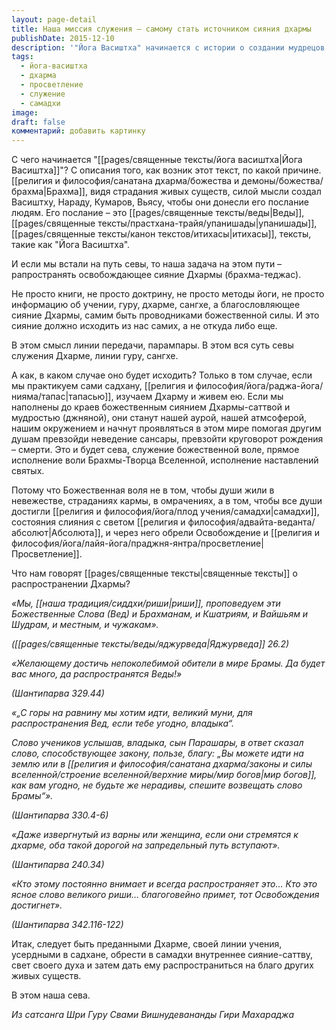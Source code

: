 ```yaml
---
layout: page-detail
title: Наша миссия служения – самому стать источником сияния дхармы
publishDate: 2015-12-10
description: '"Йога Васиштха" начинается с истории о создании мудрецов для передачи людям освобождающего света Дхармы. Истинная сева - не просто распространение знаний, а излучение внутреннего божественного сияния, достигнутого через личную садхану и самадхи. Служение Дхарме - это исполнение воли Абсолюта, ведущее к Просветлению всех существ.'
tags:
  - йога-васиштха
  - дхарма
  - просветление
  - служение
  - самадхи
image: 
draft: false
комментарий: добавить картинку
---
```


С чего начинается "[[pages/священные тексты/йога васиштха|Йога Васиштха]]"? С описания того, как возник этот текст, по какой причине. [[религия и философия/санатана дхарма/божества и демоны/божества/брахма|Брахма]], видя страдания живых существ, силой мысли создал Васиштху, Нараду, Кумаров, Вьясу, чтобы они донесли его послание людям. Его послание – это [[pages/священные тексты/веды|Веды]], [[pages/священные тексты/прастхана-трайя/упанишады|упанишады]], [[pages/священные тексты/канон текстов/итихасы|итихасы]], тексты, такие как "Йога Васиштха".

И если мы встали на путь севы, то наша задача на этом пути – рапространять освобождающее сияние Дхармы (брахма-теджас).

Не просто книги, не просто доктрину, не просто методы йоги, не просто информацию об учении, гуру, дхарме, сангхе, а благословляющее сияние Дхармы, самим быть проводниками божественной силы. И это сияние должно исходить из нас самих, а не откуда либо еще.

В этом смысл линии передачи, парампары. В этом вся суть севы служения Дхарме, линии гуру, сангхе.

А как, в каком случае оно будет исходить? Только в том случае, если мы практикуем сами садхану, [[религия и философия/йога/раджа-йога/нияма/тапас|тапасью]], изучаем Дхарму и живем ею. Если мы наполнены до краев божественным сиянием Дхармы-саттвой и мудростью (джняной), они станут нашей аурой, нашей атмсоферой, нашим окружением и начнут проявляться в этом мире помогая другим душам превзойди неведение сансары, превзойти круговорот рождения – смерти. Это и будет сева, служение божественной воле, прямое исполнение воли Брахмы-Творца Вселенной, исполнение наставлений святых.

Потому что Божественная воля не в том, чтобы души жили в невежестве, страданиях кармы, в омрачениях, а в том, чтобы все души достигли [[религия и философия/йога/плод учения/самадхи|самадхи]], состояния слияния с светом [[религия и философия/адвайта-веданта/абсолют|Абсолюта]], и через него обрели Освобождение и [[религия и философия/йога/лайя-йога/праджня-янтра/просветление|Просветление]].

Что нам говорят [[pages/священные тексты|священные тексты]] о распространении Дхармы? 

_«Мы, [[наша традиция/сиддхи/риши|риши]], проповедуем эти Божественные Слова (Вед) и Брахманам, и Кшатриям, и Вайшьям и Шудрам, и местным, и чужакам»._

_([[pages/священные тексты/веды/яджурведа|Яджурведа]] 26.2)_

_«Желающему достичь непоколебимой обители в мире Брамы. Да будет вас много, да распространятся Веды!»_

_(Шантипарва 329.44)_

_«„С горы на равнину мы хотим идти, великий муни, для распространения Вед, если тебе угодно, владыка“._ 

_Слово учеников услышав, владыка, сын Парашары, в ответ сказал слово, способствующее закону, пользе, благу: „Вы можете идти на землю или в [[религия и философия/санатана дхарма/законы и силы вселенной/строение вселенной/верхние миры/мир богов|мир богов]], как вам угодно, не будьте же нерадивы, спешите возвещать слово Брамы“»._ 

_(Шантипарва 330.4-6)_

_«Даже извергнутый из варны или женщина, если они стремятся к дхарме, оба такой дорогой на запредельный путь вступают»._ 

_(Шантипарва 240.34)_

_«Кто этому постоянно внимает и всегда распространяет это… Кто это ясное слово великого риши… благоговейно примет, тот Освобождения достигнет»._ 

_(Шантипарва 342.116-122)_

Итак, следует быть преданными Дхарме, своей линии учения, усердными в садхане, обрести в самадхи внутреннее сияние-саттву, свет своего духа и затем дать ему распространиться на благо других живых существ.

В этом наша сева.

*Из сатсанга Шри Гуру Свами Вишнудевананды Гири Махараджа*
